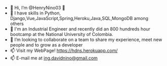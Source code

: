 - 👋 Hi, I’m @HenryNino03 👀
- 🌱 I have skills in Python, Django,Vue,JavaScript,Spring,Heroku,Java,SQL,MongoDB among others 
- 🌱 I'm an Industrial Engineer and recently did an 800 hundreds hour bootcamp at the National University of Colombia. 
- 💞️ I’m looking to collaborate on a team to share my experience, meet new people and to grow as a developer
- 📫 Visit my WebPage! https://hdns.herokuapp.com/
- 📫 E-mail me at ing.davidnino@gmail.com

<!---
HenryNino03/HenryNino03 is a ✨ special ✨ repository because its `README.md` (this file) appears on your GitHub profile.
You can click the Preview link to take a look at your changes.
--->
